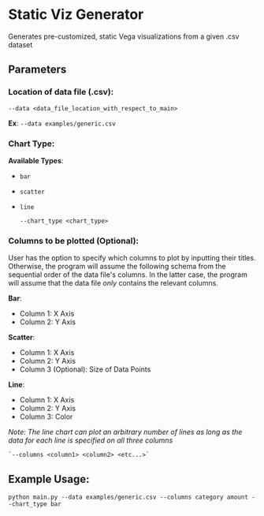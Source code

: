 # Static Viz Generator 
Generates pre-customized, static Vega visualizations from a given .csv dataset 
## Parameters
### Location of data file (.csv):
    --data <data_file_location_with_respect_to_main>
__Ex__:
`--data examples/generic.csv`
    
### Chart Type:
__Available Types__:
- `bar`
- `scatter`
- `line`


    `--chart_type <chart_type>`

### Columns to be plotted (Optional):
User has the option to specify which columns to plot by inputting their titles. Otherwise, the program will assume the following schema from the sequential order of the data file's columns. In the latter case, the program will assume that the data file *only* contains the relevant columns.

__Bar__:
- Column 1: X Axis 
- Column 2: Y Axis

__Scatter__:
- Column 1: X Axis 
- Column 2: Y Axis 
- Column 3 (Optional): Size of Data Points

__Line__:
- Column 1: X Axis
- Column 2: Y Axis
- Column 3: Color

*Note: The line chart can plot an arbitrary number of lines as long as the data for each line is specified on all three columns*

    `--columns <column1> <column2> <etc...>`

## Example Usage:
    python main.py --data examples/generic.csv --columns category amount --chart_type bar